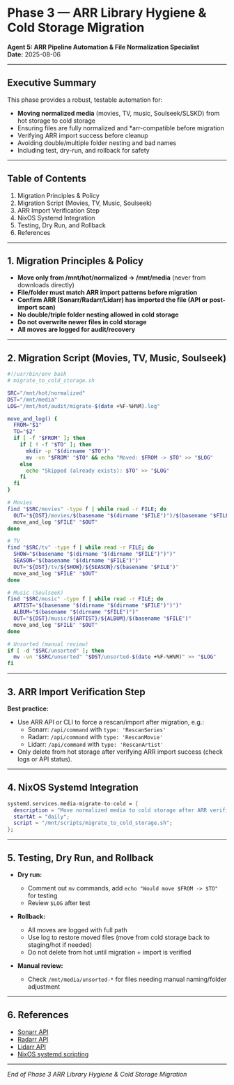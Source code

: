 
# Phase 3 — ARR Library Hygiene & Cold Storage Migration

**Agent 5: ARR Pipeline Automation & File Normalization Specialist**  
**Date:** 2025-08-06

---

## Executive Summary

This phase provides a robust, testable automation for:
- **Moving normalized media** (movies, TV, music, Soulseek/SLSKD) from hot storage to cold storage
- Ensuring files are fully normalized and *arr-compatible before migration
- Verifying ARR import success before cleanup
- Avoiding double/multiple folder nesting and bad names
- Including test, dry-run, and rollback for safety

---

## Table of Contents

1. Migration Principles & Policy
2. Migration Script (Movies, TV, Music, Soulseek)
3. ARR Import Verification Step
4. NixOS Systemd Integration
5. Testing, Dry Run, and Rollback
6. References

---

## 1. Migration Principles & Policy

- **Move only from /mnt/hot/normalized → /mnt/media** (never from downloads directly)
- **File/folder must match ARR import patterns before migration**
- **Confirm ARR (Sonarr/Radarr/Lidarr) has imported the file (API or post-import scan)**
- **No double/triple folder nesting allowed in cold storage**
- **Do not overwrite newer files in cold storage**
- **All moves are logged for audit/recovery**

---

## 2. Migration Script (Movies, TV, Music, Soulseek)

```bash
#!/usr/bin/env bash
# migrate_to_cold_storage.sh

SRC="/mnt/hot/normalized"
DST="/mnt/media"
LOG="/mnt/hot/audit/migrate-$(date +%F-%H%M).log"

move_and_log() {
  FROM="$1"
  TO="$2"
  if [ -f "$FROM" ]; then
    if [ ! -f "$TO" ]; then
      mkdir -p "$(dirname "$TO")"
      mv -vn "$FROM" "$TO" && echo "Moved: $FROM -> $TO" >> "$LOG"
    else
      echo "Skipped (already exists): $TO" >> "$LOG"
    fi
  fi
}

# Movies
find "$SRC/movies" -type f | while read -r FILE; do
  OUT="${DST}/movies/$(basename "$(dirname "$FILE")")/$(basename "$FILE")"
  move_and_log "$FILE" "$OUT"
done

# TV
find "$SRC/tv" -type f | while read -r FILE; do
  SHOW="$(basename "$(dirname "$(dirname "$FILE")")")"
  SEASON="$(basename "$(dirname "$FILE")")"
  OUT="${DST}/tv/${SHOW}/${SEASON}/$(basename "$FILE")"
  move_and_log "$FILE" "$OUT"
done

# Music (Soulseek)
find "$SRC/music" -type f | while read -r FILE; do
  ARTIST="$(basename "$(dirname "$(dirname "$FILE")")")"
  ALBUM="$(basename "$(dirname "$FILE")")"
  OUT="${DST}/music/${ARTIST}/${ALBUM}/$(basename "$FILE")"
  move_and_log "$FILE" "$OUT"
done

# Unsorted (manual review)
if [ -d "$SRC/unsorted" ]; then
  mv -vn "$SRC/unsorted" "$DST/unsorted-$(date +%F-%H%M)" >> "$LOG"
fi
```

---

## 3. ARR Import Verification Step

**Best practice:**  
- Use ARR API or CLI to force a rescan/import after migration, e.g.:
    - Sonarr: `/api/command` with `type: 'RescanSeries'`
    - Radarr: `/api/command` with `type: 'RescanMovie'`
    - Lidarr: `/api/command` with `type: 'RescanArtist'`
- Only delete from hot storage after verifying ARR import success (check logs or API status).

---

## 4. NixOS Systemd Integration

```nix
systemd.services.media-migrate-to-cold = {
  description = "Move normalized media to cold storage after ARR verification";
  startAt = "daily";
  script = "/mnt/scripts/migrate_to_cold_storage.sh";
};
```

---

## 5. Testing, Dry Run, and Rollback

- **Dry run:**  
  - Comment out `mv` commands, add `echo "Would move $FROM -> $TO"` for testing
  - Review `$LOG` after test

- **Rollback:**  
  - All moves are logged with full path
  - Use log to restore moved files (move from cold storage back to staging/hot if needed)
  - Do not delete from hot until migration + import is verified

- **Manual review:**  
  - Check `/mnt/media/unsorted-*` for files needing manual naming/folder adjustment

---

## 6. References

- [Sonarr API](https://wiki.servarr.com/sonarr/api)
- [Radarr API](https://wiki.servarr.com/radarr/api)
- [Lidarr API](https://wiki.servarr.com/lidarr/api)
- [NixOS systemd scripting](https://nixos.org/manual/nixos/stable/#sec-systemd-units)

---

*End of Phase 3 ARR Library Hygiene & Cold Storage Migration*
